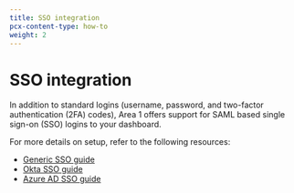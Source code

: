 ```yaml
---
title: SSO integration
pcx-content-type: how-to
weight: 2
---
```


# SSO integration

In addition to standard logins (username, password, and two-factor authentication (2FA) codes), Area 1 offers support for SAML based single sign-on (SSO) logins to your dashboard. 

For more details on setup, refer to the following resources:
- [Generic SSO guide](#link-needed)
- [Okta SSO guide](#link-needed)
- [Azure AD SSO guide](#link-needed)
